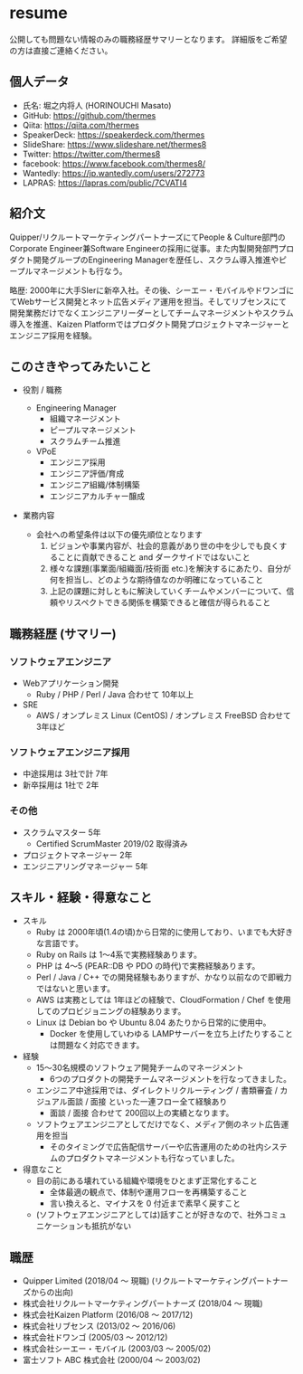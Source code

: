 # resume

公開しても問題ない情報のみの職務経歴サマリーとなります。
詳細版をご希望の方は直接ご連絡ください。

## 個人データ

- 氏名: 堀之内将人 (HORINOUCHI Masato)
- GitHub: https://github.com/thermes
- Qiita: https://qiita.com/thermes
- SpeakerDeck: https://speakerdeck.com/thermes
- SlideShare: https://www.slideshare.net/thermes8
- Twitter: https://twitter.com/thermes8
- facebook: https://www.facebook.com/thermes8/
- Wantedly: https://jp.wantedly.com/users/272773
- LAPRAS: https://lapras.com/public/7CVATI4

## 紹介文

Quipper/リクルートマーケティングパートナーズにてPeople & Culture部門のCorporate Engineer兼Software Engineerの採用に従事。また内製開発部門プロダクト開発グループのEngineering Managerを歴任し、スクラム導入推進やピープルマネージメントも行なう。

略歴: 2000年に大手SIerに新卒入社。その後、シーエー・モバイルやドワンゴにてWebサービス開発とネット広告メディア運用を担当。そしてリブセンスにて開発業務だけでなくエンジニアリーダーとしてチームマネージメントやスクラム導入を推進、Kaizen Platformではプロダクト開発プロジェクトマネージャーとエンジニア採用を経験。

## このさきやってみたいこと

- 役割 / 職務
  - Engineering Manager
    - 組織マネージメント
    - ピープルマネージメント
    - スクラムチーム推進
  - VPoE
    - エンジニア採用
    - エンジニア評価/育成
    - エンジニア組織/体制構築
    - エンジニアカルチャー醸成

- 業務内容
  - 会社への希望条件は以下の優先順位となります
    1. ビジョンや事業内容が、社会的意義があり世の中を少しでも良くすることに貢献できること and ダークサイドではないこと
    2. 様々な課題(事業面/組織面/技術面 etc.)を解決するにあたり、自分が何を担当し、どのような期待値なのか明確になっていること
    3. 上記の課題に対しともに解決していくチームやメンバーについて、信頼やリスペクトできる関係を構築できると確信が得られること

## 職務経歴 (サマリー)

### ソフトウェアエンジニア

- Webアプリケーション開発
  - Ruby / PHP / Perl / Java 合わせて 10年以上
- SRE
  - AWS / オンプレミス Linux (CentOS) / オンプレミス FreeBSD 合わせて 3年ほど

### ソフトウェアエンジニア採用

- 中途採用は 3社で計 7年
- 新卒採用は 1社で 2年

### その他

- スクラムマスター 5年
  - Certified ScrumMaster 2019/02 取得済み
- プロジェクトマネージャー 2年
- エンジニアリングマネージャー 5年

## スキル・経験・得意なこと

- スキル
  - Ruby は 2000年頃(1.4の頃)から日常的に使用しており、いまでも大好きな言語です。
  - Ruby on Rails は 1〜4系で実務経験あります。
  - PHP は 4〜5 (PEAR::DB や PDO の時代)で実務経験あります。
  - Perl / Java / C++ での開発経験もありますが、かなり以前なので即戦力ではないと思います。
  - AWS は実務としては 1年ほどの経験で、CloudFormation / Chef を使用してのプロビジョニングの経験あります。
  - Linux は Debian bo や Ubuntu 8.04 あたりから日常的に使用中。
    - Docker を使用していわゆる LAMPサーバーを立ち上げたりすることは問題なく対応できます。
- 経験
  - 15〜30名規模のソフトウェア開発チームのマネージメント
    - 6つのプロダクトの開発チームマネージメントを行なってきました。
  - エンジニア中途採用では、ダイレクトリクルーティング / 書類審査 / カジュアル面談 / 面接 といった一連フロー全て経験あり
    - 面談 / 面接 合わせて 200回以上の実績となります。
  - ソフトウェアエンジニアとしてだけでなく、メディア側のネット広告運用を担当
    - そのタイミングで広告配信サーバーや広告運用のための社内システムのプロダクトマネージメントも行なっていました。
- 得意なこと
  - 目の前にある壊れている組織や環境をひとまず正常化すること
    - 全体最適の観点で、体制や運用フローを再構築すること
    - 言い換えると、マイナスを 0 付近まで素早く戻すこと
  - (ソフトウェアエンジニアとしては)話すことが好きなので、社外コミュニケーションも抵抗がない

## 職歴

- Quipper Limited (2018/04 〜 現職) (リクルートマーケティングパートナーズからの出向)
- 株式会社リクルートマーケティングパートナーズ (2018/04 〜 現職)
- 株式会社Kaizen Platform (2016/08 〜 2017/12)
- 株式会社リブセンス (2013/02 〜 2016/06)
- 株式会社ドワンゴ (2005/03 〜 2012/12)
- 株式会社シーエー・モバイル (2003/03 〜 2005/02)
- 富士ソフト ABC 株式会社 (2000/04 〜 2003/02)
